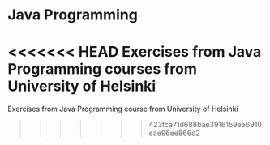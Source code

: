 # Java Programming
<<<<<<< HEAD
Exercises from Java Programming courses from University of Helsinki
=======
Exercises from Java Programming course from University of Helsinki
>>>>>>> 423fca71d688bae3916159e56910eae96ee866d2
